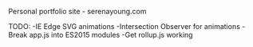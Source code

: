 Personal portfolio site - serenayoung.com

TODO:
-IE Edge SVG animations
-Intersection Observer for animations
-Break app.js into ES2015 modules
-Get rollup.js working
